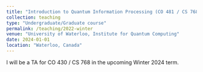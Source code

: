 ```yaml
---
title: "Introduction to Quantum Information Processing (CO 481 / CS 768)"
collection: teaching
type: "Undergraduate/Graduate course"
permalink: /teaching/2022-winter
venue: "University of Waterloo, Institute for Quantum Computing"
date: 2024-01-01
location: "Waterloo, Canada"
---
```


I will be a TA for CO 430 / CS 768 in the upcoming Winter 2024 term. 